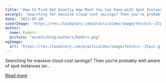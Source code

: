 ```yaml
---
title: 'How to Find Out Exactly How Much You Can Save with Spot Instances'
excerpt: 'Searching for massive cloud cost savings? Then you’re probably well aware of spot instances (or...'
date: '2022-03-28'
coverImage: 'https://res.cloudinary.com/practicaldev/image/fetch/s--ZtpcC-g_--/c_imagga_scale,f_auto,fl_progressive,h_420,q_auto,w_1000/https://dev-to-uploads.s3.amazonaws.com/uploads/articles/w7d259jx8r6bz7fyw087.png'
author:
  name: Koders
  picture: "assets/blog/authors/koders.png"
ogImage:
  url: 'https://res.cloudinary.com/practicaldev/image/fetch/s--ZtpcC-g_--/c_imagga_scale,f_auto,fl_progressive,h_420,q_auto,w_1000/https://dev-to-uploads.s3.amazonaws.com/uploads/articles/w7d259jx8r6bz7fyw087.png'
---
```


Searching for massive cloud cost savings? Then you’re probably well aware of spot instances (or...

[Read more](https://dev.to/castai/how-to-find-out-exactly-how-much-you-can-save-with-spot-instances-3i2l)

